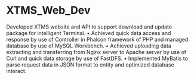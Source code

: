 # XTMS_Web_Dev

Developed XTMS website and API to support download and update package for intelligent Terminal. 
•	Achieved quick data access and response by use of Controller in Phalcon framework of PHP and managed database by use of MySQL Workbench.
•	Achieved uploading data extracting and transferring from Nginx server to Apache server by use of Curl and quick data storage by use of FastDFS.
•	Implemented MyBatis to parse request data in JSON format to entity and optimized database interact.
